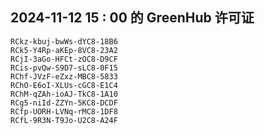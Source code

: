 ## 2024-11-12 15 : 00 的 GreenHub 许可证
```
RCkz-kbuj-bwWs-dYC8-18B6
RCk5-Y4Rp-aKEp-8VC8-23A2
RCjI-3aGo-HFCt-zOC8-D9CF
RCis-pvQw-S9D7-sLC8-0F15
RChf-JVzF-eZxz-MBC8-5833
RChO-E6oI-XLUs-cGC8-E1C4
RChM-qZAh-ioAJ-TkC8-1A10
RCg5-niId-ZZYn-5KC8-DCDF
RCfp-UORH-LVNq-rMC8-1DF8
RCfL-9R3N-T9Jo-U2C8-A24F
```
